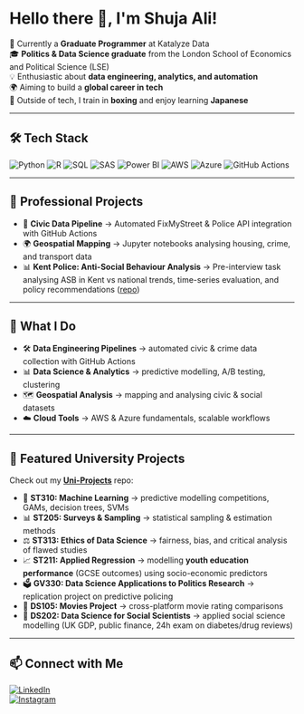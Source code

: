 # Hello there 👋, I'm Shuja Ali!

💼 Currently a **Graduate Programmer** at Katalyze Data  
🎓 **Politics & Data Science graduate** from the London School of Economics and Political Science (LSE)  
💡 Enthusiastic about **data engineering, analytics, and automation**  
🌍 Aiming to build a **global career in tech**  
🥊 Outside of tech, I train in **boxing** and enjoy learning **Japanese**  

---

## 🛠️ Tech Stack
![Python](https://img.shields.io/badge/Python-3776AB?logo=python&logoColor=white)
![R](https://img.shields.io/badge/R-276DC3?logo=r&logoColor=white)
![SQL](https://img.shields.io/badge/SQL-FF4500?logo=database&logoColor=white)
![SAS](https://img.shields.io/badge/SAS-1A8CFF?logo=sas&logoColor=white)
![Power BI](https://img.shields.io/badge/PowerBI-F2C811?logo=powerbi&logoColor=black)
![AWS](https://img.shields.io/badge/AWS-232F3E?logo=amazonaws&logoColor=white)
![Azure](https://img.shields.io/badge/Azure-0078D4?logo=microsoftazure&logoColor=white)
![GitHub Actions](https://img.shields.io/badge/GitHub_Actions-2088FF?logo=githubactions&logoColor=white)

---

## 💼 Professional Projects
- 📰 **Civic Data Pipeline** → Automated FixMyStreet & Police API integration with GitHub Actions
- 🌍 **Geospatial Mapping** → Jupyter notebooks analysing housing, crime, and transport data
- 📊 **Kent Police: Anti-Social Behaviour Analysis** → Pre-interview task analysing ASB in Kent vs national trends, time-series evaluation, and policy recommendations ([repo](https://github.com/shuja-ali298/kent_police))

---

## 🚀 What I Do
- 🛠️ **Data Engineering Pipelines** → automated civic & crime data collection with GitHub Actions  
- 📊 **Data Science & Analytics** → predictive modelling, A/B testing, clustering  
- 🗺️ **Geospatial Analysis** → mapping and analysing civic & social datasets  
- ☁️ **Cloud Tools** → AWS & Azure fundamentals, scalable workflows  

---

## 📂 Featured University Projects
Check out my [**Uni-Projects**](https://github.com/shuja-ali298/Uni-Projects) repo:  
- 📄 **ST310: Machine Learning** → predictive modelling competitions, GAMs, decision trees, SVMs  
- 📊 **ST205: Surveys & Sampling** → statistical sampling & estimation methods  
- ⚖️ **ST313: Ethics of Data Science** → fairness, bias, and critical analysis of flawed studies  
- 📈 **ST211: Applied Regression** → modelling **youth education performance** (GCSE outcomes) using socio-economic predictors
- 🗳️ **GV330: Data Science Applications to Politics Research** → replication project on predictive policing
- 🎥 **DS105: Movies Project** → cross-platform movie rating comparisons
- 🤖 **DS202: Data Science for Social Scientists** → applied social science modelling (UK GDP, public finance, 24h exam on diabetes/drug reviews)  

---

## 📫 Connect with Me
[![LinkedIn](https://img.shields.io/badge/LinkedIn-Connect-blue?style=for-the-badge&logo=linkedin&logoColor=white)](https://www.linkedin.com/in/shuja-ali-397a8322a/)  
[![Instagram](https://img.shields.io/badge/Instagram-Follow-purple?style=for-the-badge&logo=instagram&logoColor=white)](https://www.instagram.com/shuja_a04/)  
